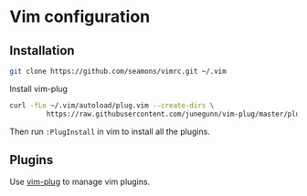 # Vim configuration


## Installation

```sh
git clone https://github.com/seamons/vimrc.git ~/.vim
```

Install vim-plug

```sh
curl -fLo ~/.vim/autoload/plug.vim --create-dirs \
         https://raw.githubusercontent.com/junegunn/vim-plug/master/plug.vim
```
Then run `:PlugInstall` in vim to install all the plugins.

## Plugins

Use [vim-plug](https://github.com/junegunn/vim-plug) to manage vim plugins.
